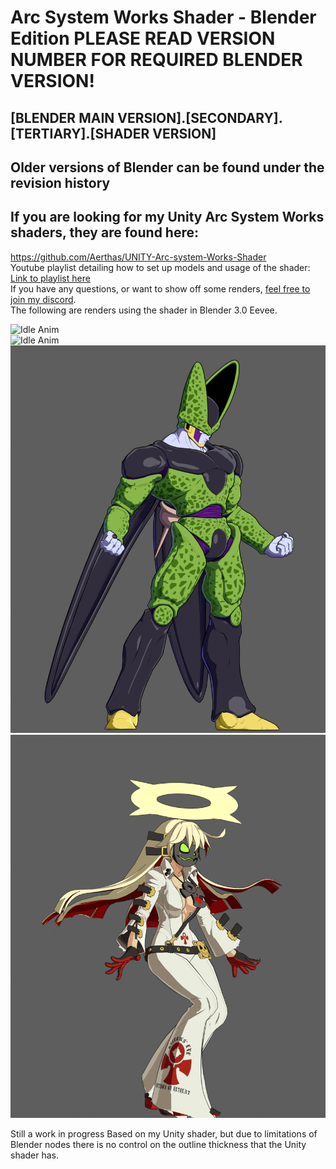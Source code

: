 # Arc System Works Shader - Blender Edition PLEASE READ VERSION NUMBER FOR REQUIRED BLENDER VERSION!
## [BLENDER MAIN VERSION].[SECONDARY].[TERTIARY].[SHADER VERSION]
## Older versions of Blender can be found under the revision history
## If you are looking for my Unity Arc System Works shaders, they are found here:
https://github.com/Aerthas/UNITY-Arc-system-Works-Shader<br/>
Youtube playlist detailing how to set up models and usage of the shader: [Link to playlist here](https://www.youtube.com/playlist?list=PLCkHUM_E60CSi1HowXR3v4uVWNqUDsl9l)<br/>
If you have any questions, or want to show off some renders, [feel free to join my discord](https://discord.gg/EkCSZg8).<br/>
The following are renders using the shader in Blender 3.0 Eevee.

![Idle Anim](Previews/Idle-Anim.gif)<br/>
![Idle Anim](Previews/Narmaya-Emote-Gif.gif)<br/>
![Idle Anim](Previews/Cell-Idle-Gif.gif)<br/>
![Idle Anim](Previews/Jack-O-Dance-Gif.gif)<br/>

Still a work in progress
Based on my Unity shader, but due to limitations of Blender nodes there is no control on the outline thickness that the Unity shader has.<br/>
